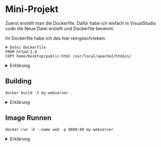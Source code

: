# Mini-Projekt

Zuerst erstellt man die Dockerfile. Dafür habe ich einfach in VisualStudio code die Neue Datei erstellt und Dockerfile benennt.

Im Dockerfile habe ich das hier reingeschrieben: 
```
# Datei Dockerfile
FROM httpd:2.4
COPY home/Desktop/public-html /usr/local/apache2/htdocs/
```

<details><summary>Erklärung</summary>
Das habe ich als Kommentar hinzugefügt.
```
# Datei Dockerfile
```

| Syntax | Erklärung |
| ------------- | ------------- |
| FROM httpd:2.4  | From macht das dieses Image als Basis Image verwendet wird. Hier wird httpd verwendet mit der version 2.4  |
| COPY ./public-html /usr/local/apache2/htdocs/  | Der Copy command kopiert dateien vom Lokalem System in den Container. Hier wird  der Ordner public-html der sich im verzeichnis befindet in dem der Command ausgeführt wird in dem im Container befindeteten Ordner /usr/local/apache2/htdocs/ kopiert. |
</details>

## Building

```
docker build -t my-webserver .
```

<details><summary>Erklärung</summary>

docker build ist der base command.
-t steht für 
my-webserver ist der Image-name des Images das gebauen wird.
. erklärt das die dateien im verzeichniss sind in dem der Command ausgeführt wird.
</details>

## Image Runnen

```
docker run -d --name web -p 8080:80 my-webserver
```
<details><summary>Erklärung</summary>

| Command  | Erklärung |
| ------------- | ------------- |
| -d  | der Container läuft im hintergrund  |
| --name web  | Der Namen des Container ist web  |
| -p 8080:80  | -p steht für Port umleitung. Hier wird der Port von 80 zu 8080 geändert  |
| my-webserver  | mein Image heisst my-webserver  |

</details>